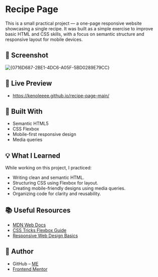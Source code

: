 # Recipe Page

This is a small practical project — a one-page responsive website showcasing a single recipe. It was built as a simple exercise to improve basic HTML and CSS skills, with a focus on semantic structure and responsive layout for mobile devices.

## 📸 Screenshot

![{0716D687-2BE1-4DC6-A05F-5BD0289E79CC}](https://github.com/user-attachments/assets/3f1b4a8d-c1c5-4b37-b3a7-8b73e740584a)


## 🔗 Live Preview

- https://kenoleeee.github.io/recipe-page-main/
  
## 🔧 Built With

- Semantic HTML5
- CSS Flexbox
- Mobile-first responsive design
- Media queries

## 💡 What I Learned

While working on this project, I practiced:

- Writing clean and semantic HTML.
- Structuring CSS using Flexbox for layout.
- Creating mobile-friendly designs using media queries.
- Organizing code for clarity and reusability.

## 📚 Useful Resources

- [MDN Web Docs](https://developer.mozilla.org/)
- [CSS Tricks Flexbox Guide](https://css-tricks.com/snippets/css/a-guide-to-flexbox/)
- [Responsive Web Design Basics](https://web.dev/responsive-web-design-basics/)

## 👤 Author

- GitHub – [ME](https://github.com/kenoleeee)
- [Frontend Mentor](https://www.frontendmentor.io)
